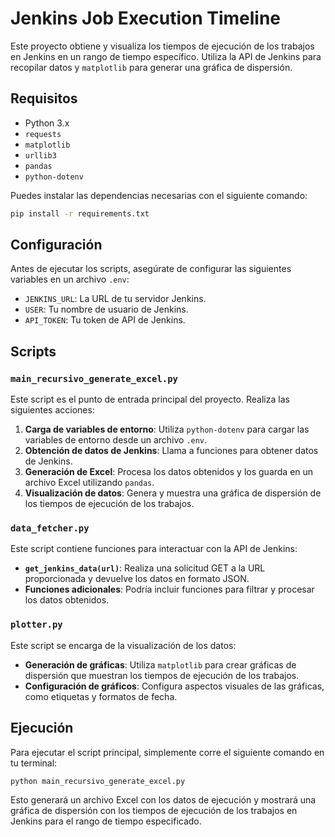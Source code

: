 # Jenkins Job Execution Timeline

Este proyecto obtiene y visualiza los tiempos de ejecución de los trabajos en Jenkins en un rango de tiempo específico. Utiliza la API de Jenkins para recopilar datos y `matplotlib` para generar una gráfica de dispersión.

## Requisitos

- Python 3.x
- `requests`
- `matplotlib`
- `urllib3`
- `pandas`
- `python-dotenv`

Puedes instalar las dependencias necesarias con el siguiente comando:

```bash
pip install -r requirements.txt
```

## Configuración

Antes de ejecutar los scripts, asegúrate de configurar las siguientes variables en un archivo `.env`:

- `JENKINS_URL`: La URL de tu servidor Jenkins.
- `USER`: Tu nombre de usuario de Jenkins.
- `API_TOKEN`: Tu token de API de Jenkins.

## Scripts

### `main_recursivo_generate_excel.py`

Este script es el punto de entrada principal del proyecto. Realiza las siguientes acciones:

1. **Carga de variables de entorno**: Utiliza `python-dotenv` para cargar las variables de entorno desde un archivo `.env`.
2. **Obtención de datos de Jenkins**: Llama a funciones para obtener datos de Jenkins.
3. **Generación de Excel**: Procesa los datos obtenidos y los guarda en un archivo Excel utilizando `pandas`.
4. **Visualización de datos**: Genera y muestra una gráfica de dispersión de los tiempos de ejecución de los trabajos.

### `data_fetcher.py`

Este script contiene funciones para interactuar con la API de Jenkins:

- **`get_jenkins_data(url)`**: Realiza una solicitud GET a la URL proporcionada y devuelve los datos en formato JSON.
- **Funciones adicionales**: Podría incluir funciones para filtrar y procesar los datos obtenidos.

### `plotter.py`

Este script se encarga de la visualización de los datos:

- **Generación de gráficas**: Utiliza `matplotlib` para crear gráficas de dispersión que muestran los tiempos de ejecución de los trabajos.
- **Configuración de gráficos**: Configura aspectos visuales de las gráficas, como etiquetas y formatos de fecha.

## Ejecución

Para ejecutar el script principal, simplemente corre el siguiente comando en tu terminal:

```bash
python main_recursivo_generate_excel.py
```

Esto generará un archivo Excel con los datos de ejecución y mostrará una gráfica de dispersión con los tiempos de ejecución de los trabajos en Jenkins para el rango de tiempo especificado.
